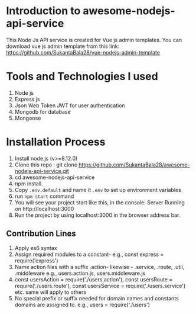 # Introduction to awesome-nodejs-api-service

This Node Js API service is created for Vue js admin templates. You can download vue js admin template from this link: https://github.com/SukantaBala28/vue-nodejs-admin-template 



# Tools and Technologies I used

1. Node js
2. Express js
3. Json Web Token JWT for user authentication
4. Mongodb for database
5. Mongoose

# Installation Process

1. Install node.js (v>=8.12.0)
2. Clone this repo : git clone https://github.com/SukantaBala28/awesome-nodejs-api-service.git
3. cd awesome-nodejs-api-service
4. npm install.
5. Copy `.env.default` and name it `.env` to set up environment variables
5. run `npm start` command
6. You will see your project start like this, in the console: Server Running on http://localhost:3000
6. Run the project by using localhost:3000 in the browser address bar.

## Contribution Lines

1. Apply es6 syntax
2. Assign required modules to a constant- e.g., const express = require('express')
3. Name action files with a suffix .action- likewise -  .service, .route, .util, .middleware e.g., users.action.js, users.middleware.js
4. const usersAction = require('./users.action'), const usersRoute = require('./users.route'), const usersService = require('./users.service') etc. same will apply to others
5. No special prefix or suffix needed for domain names and constants domains are assigned to. e.g., users = require('./users')


